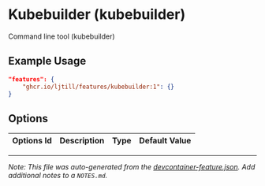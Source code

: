 
# Kubebuilder (kubebuilder)

Command line tool (kubebuilder)

## Example Usage

```json
"features": {
    "ghcr.io/ljtill/features/kubebuilder:1": {}
}
```

## Options

| Options Id | Description | Type | Default Value |
|-----|-----|-----|-----|




---

_Note: This file was auto-generated from the [devcontainer-feature.json](https://github.com/ljtill/features/blob/main/src/kubebuilder/devcontainer-feature.json).  Add additional notes to a `NOTES.md`._
